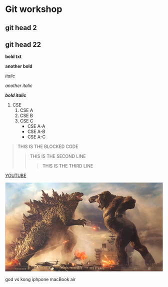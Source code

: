 # Git workshop
## git head 2
## git head 22
**bold txt**

__another bold__

*italic*

_another italic_

_**bold italic**_

1. CSE 
    1. CSE A
    2. CSE B
    3. CSE C
        - CSE A-A
        - CSE A-B
        - CSE A-C
        
> THIS IS THE BLOCKED CODE  
>> THIS IS THE SECOND LINE
>>> THIS IS THE THIRD LINE

[YOUTUBE](https://www.youtube.com/watch?v=LK0vMt_lEbQ)

![GOD VS KONG](https://github.com/MaheshbabuCh/javambch/blob/main/godvskong.jpg)

god vs kong iphpone macBook air

